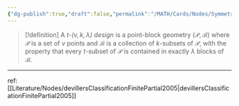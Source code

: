 ```yaml
---
{"dg-publish":true,"draft":false,"permalink":"/MATH/Cards/Nodes/Symmetric Designs/","dgPassFrontmatter":true}
---
```



> [!definition]
> A *$t$-$(v,k,\lambda)$ design* is a point-block geometry $(\mathcal P,\mathcal B)$ where $\mathcal P$ is a set of $v$ points and $\mathcal B$ is a collection of $k$-subsets of $\mathcal P$, with the property that every $t$-subset of $\mathcal P$ is contained in exactly $\lambda$ blocks of $\mathcal B$. 


*****
ref: [[Literature/Nodes/devillersClassificationFinitePartial2005\|devillersClassificationFinitePartial2005]]